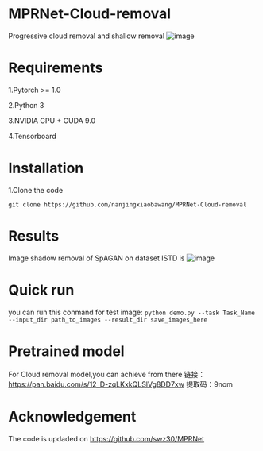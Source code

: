 # MPRNet-Cloud-removal
Progressive cloud removal and shallow removal 
 ![image](https://github.com/zhangbaijin/MPRNet-Cloud-removal/blob/main/MPRnet-results.png)
# Requirements
1.Pytorch >= 1.0

2.Python 3

3.NVIDIA GPU + CUDA 9.0

4.Tensorboard


# Installation

1.Clone the code


```
git clone https://github.com/nanjingxiaobawang/MPRNet-Cloud-removal
```
# Results
 
 
 Image shadow removal of SpAGAN on dataset ISTD is 
 ![image](https://github.com/zhangbaijin/MPRNet-Cloud-removal/blob/main/3.png)
 
 
 # Quick run 
 you can run this conmand for test image:
 ```python demo.py --task Task_Name --input_dir path_to_images --result_dir save_images_here```

 # Pretrained model 
 For Cloud removal model,you can achieve from there 链接：https://pan.baidu.com/s/12_D-zqLKxkQLSlVg8DD7xw  提取码：9nom 

# Acknowledgement
The code is updaded on https://github.com/swz30/MPRNet 
